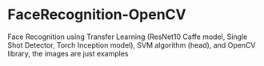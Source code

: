 # FaceRecognition-OpenCV

Face Recognition using Transfer Learning (ResNet10 Caffe model, Single Shot Detector, Torch Inception model), SVM algorithm (head), and OpenCV library, the images are just examples
